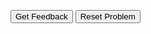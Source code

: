 <div id="sortableTrash" class="sortable-code"></div> 
<div id="sortable" class="sortable-code"></div> 
<div style="clear:both;"></div> 
<p> 
    <input id="feedbackLink" value="Get Feedback" type="button" /> 
    <input id="newInstanceLink" value="Reset Problem" type="button" /> 
</p> 
<script type="text/javascript"> 
(function(){
  var initial = "river = &quot;Mississippi&quot;\n" +
    "target = input(&quot;Input a character to find: &quot;)\n" +
    "index = 0\n" +
    "found = 0\n" +
    "for letter in river:\n" +
    "  if letter == target:\n" +
    "    print(&quot;Letter found at index&quot;,index)\n" +
    "    found = 1\n" +
    "  index += 1\n" +
    "if found == 0:\n" +
    "  print(&quot;The letter&quot;,target,&quot;was not found.&quot;)";
  var parsonsPuzzle = new ParsonsWidget({
    "sortableId": "sortable",
    "max_wrong_lines": 10,
    "grader": ParsonsWidget._graders.LineBasedGrader,
    "exec_limit": 2500,
    "can_indent": true,
    "x_indent": 50,
    "lang": "en",
    "show_feedback": true
  });
  parsonsPuzzle.init(initial);
  parsonsPuzzle.shuffleLines();
  $("#newInstanceLink").click(function(event){ 
      event.preventDefault(); 
      parsonsPuzzle.shuffleLines(); 
  }); 
  $("#feedbackLink").click(function(event){ 
      event.preventDefault(); 
      parsonsPuzzle.getFeedback(); 
  }); 
})(); 
</script>
